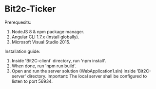 # Bit2c-Ticker
Prerequesits:
1. NodeJS 8 & npm package manager.
2. Angular CLI 1.7.x (install globally).
3. Microsoft Visual Studio 2015.

Installation guide:
1. Inside 'Bit2C-client' directory, run 'npm install'.
2. When done, run 'npm run build'.
3. Open and run the server solution (WebApplication1.sln) inside 'Bit2C-server' directory.
   Important: The local server shall be configured to listen to port 56934.
